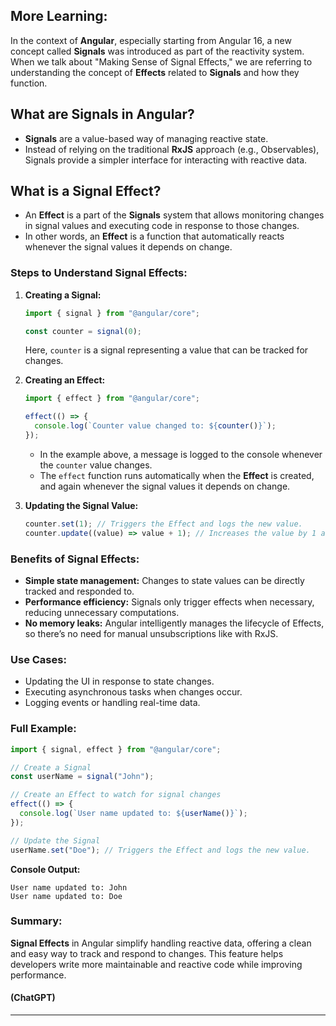 ## More Learning:

In the context of **Angular**, especially starting from Angular 16, a new concept called **Signals** was introduced as part of the reactivity system. When we talk about "Making Sense of Signal Effects," we are referring to understanding the concept of **Effects** related to **Signals** and how they function.

## What are Signals in Angular?

- **Signals** are a value-based way of managing reactive state.
- Instead of relying on the traditional **RxJS** approach (e.g., Observables), Signals provide a simpler interface for interacting with reactive data.

## What is a Signal Effect?

- An **Effect** is a part of the **Signals** system that allows monitoring changes in signal values and executing code in response to those changes.
- In other words, an **Effect** is a function that automatically reacts whenever the signal values it depends on change.

### Steps to Understand **Signal Effects**:

1. **Creating a Signal:**

   ```typescript
   import { signal } from "@angular/core";

   const counter = signal(0);
   ```

   Here, `counter` is a signal representing a value that can be tracked for changes.

2. **Creating an Effect:**

   ```typescript
   import { effect } from "@angular/core";

   effect(() => {
     console.log(`Counter value changed to: ${counter()}`);
   });
   ```

   - In the example above, a message is logged to the console whenever the `counter` value changes.
   - The `effect` function runs automatically when the **Effect** is created, and again whenever the signal values it depends on change.

3. **Updating the Signal Value:**
   ```typescript
   counter.set(1); // Triggers the Effect and logs the new value.
   counter.update((value) => value + 1); // Increases the value by 1 and triggers the Effect.
   ```

### Benefits of Signal Effects:

- **Simple state management:** Changes to state values can be directly tracked and responded to.
- **Performance efficiency:** Signals only trigger effects when necessary, reducing unnecessary computations.
- **No memory leaks:** Angular intelligently manages the lifecycle of Effects, so there’s no need for manual unsubscriptions like with RxJS.

### Use Cases:

- Updating the UI in response to state changes.
- Executing asynchronous tasks when changes occur.
- Logging events or handling real-time data.

### Full Example:

```typescript
import { signal, effect } from "@angular/core";

// Create a Signal
const userName = signal("John");

// Create an Effect to watch for signal changes
effect(() => {
  console.log(`User name updated to: ${userName()}`);
});

// Update the Signal
userName.set("Doe"); // Triggers the Effect and logs the new value.
```

**Console Output:**

```
User name updated to: John
User name updated to: Doe
```

### Summary:

**Signal Effects** in Angular simplify handling reactive data, offering a clean and easy way to track and respond to changes. This feature helps developers write more maintainable and reactive code while improving performance.

#### (ChatGPT)

---
